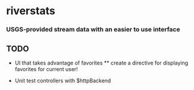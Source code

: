 
# riverstats
### USGS-provided stream data with an easier to use interface

## TODO
* UI that takes advantage of favorites
	** create a directive for displaying favorites for current user!

* Unit test controllers with $httpBackend

